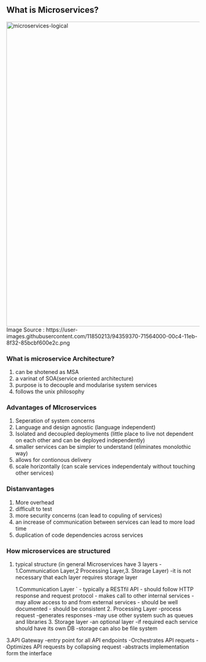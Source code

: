 ## What is Microservices?

<img width="794" alt="microservices-logical" src="https://user-images.githubusercontent.com/11850213/94359370-71564000-00c4-11eb-8f32-85bcbf600e2c.png">
	Image Source : https://user-images.githubusercontent.com/11850213/94359370-71564000-00c4-11eb-8f32-85bcbf600e2c.png


### What is microservice Architecture?

1. can be shotened as MSA
2. a varinat of SOA(service oriented architecture)
3. purpose is to decouple and modularise system services
4. follows the unix philosophy

### Advantages of MIcroservices

1. Seperation of system concerns
2. Language and design agnostic (language independent)
3. Isolated and decoupled deployments (little place to live not dependent on each other and can be deployed independently)
4. smaller services can be simpler to understand (eliminates monolothic way)
5. allows for contionous delivery
6. scale horizontally (can scale services independentaly without touching other services)

### Distanvantages

1. More overhead
2. difficult to test
3. more security concerns (can lead to copuling of services)
4. an increase of communication between services can lead to more load time
5. duplication of code dependencies across services

### How microservices are structured
1. typical structure (in general Microservices have 3 layers - 1.Communication Layer,2 Processing Layer,3. Storage Layer)
	-it is not necessary that each layer requires storage layer

	1.Communication Layer
	`	- typically a RESTfil API
		- should follow HTTP response and request protocol
		- makes call to other internal services
		- may allow access to and from external services
		- should be well documented
		- should be consistent
	2. Processing Layer
		-process request
		-generates responses
		-may use other system such as queues and libraries
	3. Storage layer
		-an optional layer
		-if required each service should have its own DB
		-storage can also be file system

3.API Gateway
	-entry point for all API endpoints
	-Orchestrates API requets
	-Optimizes API requests by collapsing request
	-abstracts implementation form the interface


